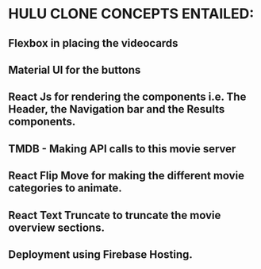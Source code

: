 # HULU CLONE CONCEPTS ENTAILED:
## Flexbox in placing the videocards
## Material UI for the buttons
## React Js for rendering the components i.e. The Header, the Navigation bar and the Results components.
## TMDB - Making API calls to this movie server
## React Flip Move for making the different movie categories to animate.
## React Text Truncate to truncate the movie overview sections.
## Deployment using Firebase Hosting.
